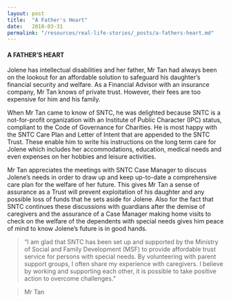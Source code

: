 ```yaml
---
layout: post
title:  "A Father's Heart"
date:   2018-03-31
permalink: "/resources/real-life-stories/_posts/a-fathers-heart.md"
---
```


#### A FATHER’S HEART

Jolene has intellectual disabilities and her father, Mr Tan had always been on the lookout for an affordable solution to safeguard his daughter’s financial security and welfare. As a Financial Advisor with an insurance company, Mr Tan knows of private trust. However, their fees are too expensive for him and his family.  
  
When Mr Tan came to know of SNTC, he was delighted because SNTC is a not-for-profit organization with an Institute of Public Character (IPC) status, compliant to the Code of Governance for Charities. He is most happy with the SNTC Care Plan and Letter of Intent that are appended to the SNTC Trust. These enable him to write his instructions on the long term care for Jolene which includes her accommodations, education, medical needs and even expenses on her hobbies and leisure activities.  
  
Mr Tan appreciates the meetings with SNTC Case Manager to discuss Jolene’s needs in order to draw up and keep up-to-date a comprehensive care plan for the welfare of her future. This gives Mr Tan a sense of assurance as a Trust will prevent exploitation of his daughter and any possible loss of funds that he sets aside for Jolene. Also for the fact that SNTC continues these discussions with guardians after the demise of caregivers and the assurance of a Case Manager making home visits to check on the welfare of the dependents with special needs gives him peace of mind to know Jolene’s future is in good hands.

> “I am glad that SNTC has been set up and supported by the Ministry of Social and Family Development (MSF) to provide affordable trust service for persons with special needs. By volunteering with parent support groups, I often share my experience with caregivers. I believe by working and supporting each other, it is possible to take positive action to overcome challenges.”

> Mr Tan
